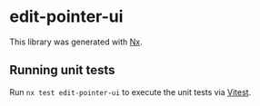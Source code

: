 # edit-pointer-ui

This library was generated with [Nx](https://nx.dev).

## Running unit tests

Run `nx test edit-pointer-ui` to execute the unit tests via [Vitest](https://vitest.dev/).
